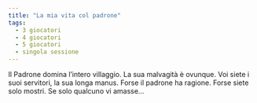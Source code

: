 ```yaml
---
title: "La mia vita col padrone"
tags:
  - 3 giocatori
  - 4 giocatori
  - 5 giocatori
  - singola sessione
---
```


Il Padrone domina l’intero villaggio. La sua malvagità è ovunque. Voi siete i suoi servitori, la sua longa manus. Forse il padrone ha ragione. Forse siete solo mostri. Se solo qualcuno vi amasse…